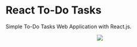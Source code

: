 # React To-Do Tasks

Simple To-Do Tasks Web Application with React.js.

<p align="center">
<img src="https://res.cloudinary.com/time2hack/image/upload/todo-app.png">
</p>
